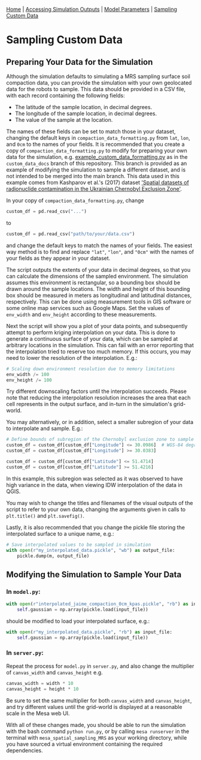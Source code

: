 [Home](https://github.com/laurencejbelliott/Spatial_Sampling_MRS_Simulation/) | [Accessing Simulation Outputs](/docs/sim-outputs.md) | [Model Parameters](/docs/model-parameters.md) | [Sampling Custom Data](/docs/custom-data.md)

# Sampling Custom Data
## Preparing Your Data for the Simulation

Although the simulation defaults to simulating a MRS sampling surface soil compaction data,
you can provide the simulation with your own geolocated data for the robots to sample.
This data should be provided in a CSV file, with each record containing the following fields:
* The latitude of the sample location, in decimal degrees.
* The longitude of the sample location, in decimal degrees.
* The value of the sample at the location.

The names of these fields can be set to match those in your dataset, changing the default keys
in `compaction_data_formatting.py` from `lat`, `lon`, and `0cm` to the names of your fields. It
is recommended that you create a copy of `compaction_data_formatting.py` to modify for preparing
your own data for the simulation, e.g. [example_custom_data_formatting.py](https://github.com/laurencejbelliott/Spatial_Sampling_MRS_Simulation/blob/custom_data_docs/mesa_spatial_sampling_MRS/example_custom_data_formatting.py)
as in the `custom_data_docs` branch of this repository. This branch is provided as an example of modifying the simulation 
to sample a different dataset, and is not intended to be merged into the main branch. This data used in this example 
comes from Kashparov et al.'s (2017) dataset ['Spatial datasets of radionuclide contamination in the Ukrainian Chernobyl Exclusion Zone'](https://doi.org/10.5285/782ec845-2135-4698-8881-b38823e533bf).

In your copy of `compaction_data_formatting.py`, change 
```python
custom_df = pd.read_csv("...")
```
to 
```python
custom_df = pd.read_csv("path/to/your/data.csv")
```
and change the default keys to match the names of your fields. The easiest way method is to find and replace `"lat"`,
`"lon"`, and `"0cm"` with the names of your fields as they appear in your dataset.

The script outputs the extents of your data in decimal degrees, so that you can calculate the dimensions of the sampled
environment. The simulation assumes this environment is rectangular, so a bounding box should be drawn around the 
sample locations. The width and height of this bounding box should be measured in meters as longitudinal and
latitudinal distances, respectively. This can be done using measurement tools in GIS software or
some online map services such as Google Maps. Set the values of `env_width` and `env_height` according to these
measurements.

Next the script will show you a plot of your data points, and subsequently attempt to perform kriging
interpolation on your data. This is done to generate a continuous surface of your data, which can be sampled at
arbitrary locations in the simulation. This can fail with an error reporting that the interpolation tried to reserve too
much memory. If this occurs, you may need to lower the resolution of the interpolation. E.g.:

```python
# Scaling down environment resolution due to memory limitations
env_width /= 100
env_height /= 100
```

Try different downscaling factors until the interpolation succeeds. Please note that reducing the interpolation
resolution increases the area that each cell represents in the output surface, and in-turn in the simulation's
grid-world.

You may alternatively, or in addition, select a smaller subregion of your data to interpolate and sample. E.g.:
```python
# Define bounds of subregion of the Chernobyl exclusion zone to sample in simulation
custom_df = custom_df[custom_df["Longitude"] <= 30.0986]  # WGS-84 degrees
custom_df = custom_df[custom_df["Longitude"] >= 30.0383]

custom_df = custom_df[custom_df["Latitude"] <= 51.4714]
custom_df = custom_df[custom_df["Latitude"] >= 51.4216]
```

In this example, this subregion was selected as it was observed to have high variance in the data, when viewing IDW
interpolation of the data in QGIS.

You may wish to change the titles and filenames of the visual outputs of the script to refer to your own data, changing
the arguments given in calls to `plt.title()` and `plt.savefig()`.

Lastly, it is also recommended that you change the pickle file storing the interpolated surface to a unique name, e.g.:
```python
# Save interpolated values to be sampled in simulation
with open(r"my_interpolated_data.pickle", "wb") as output_file:
    pickle.dump(m, output_file)
```

## Modifying the Simulation to Sample Your Data
### In `model.py`:
```python
with open(r"interpolated_jaime_compaction_0cm_kpas.pickle", "rb") as input_file:
    self.gaussian = np.array(pickle.load(input_file))
```
should be modified to load your interpolated surface, e.g.:
```python
with open(r"my_interpolated_data.pickle", "rb") as input_file:
    self.gaussian = np.array(pickle.load(input_file))
```

### In `server.py`:
Repeat the process for `model.py` in `server.py`, and also change the multiplier of `canvas_width` and `canvas_height`
e.g.

```python
canvas_width = width * 10
canvas_height = height * 10
```
Be sure to set the same multiplier for both `canvas_width` and `canvas_height`, and try different values until
the grid-world is displayed at a reasonable scale in the Mesa web UI.

With all of these changes made, you should be able to run the simulation with the bash command `python run.py`, or by
calling `mesa runserver` in the terminal with `mesa_spatial_sampling_MRS` as your working directory,
while you have sourced a virtual environment containing the required dependencies.